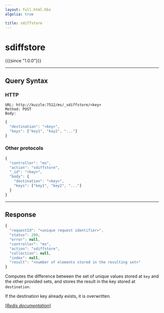 ```yaml
---
layout: full.html.hbs
algolia: true

title: sdiffstore
---
```


# sdiffstore

{{{since "1.0.0"}}}




---

## Query Syntax

### HTTP

```http
URL: http://kuzzle:7512/ms/_sdiffstore/<key>
Method: POST  
Body:
```


```js
{
  "destination": "<key>",
  "keys": ["key1", "key2", "..."]
}
```



### Other protocols


```js
{
  "controller": "ms",
  "action": "sdiffstore",
  "_id": "<key>",
  "body": {
    "destination": "<key>",
    "keys": ["key1", "key2", "..."]
  }
}
```

---

## Response

```javascript
{
  "requestId": "<unique request identifier>",
  "status": 200,
  "error": null,
  "controller": "ms",
  "action": "sdiffstore",
  "collection": null,
  "index": null,
  "result": "<number of elements stored in the resulting set>"
}
```

Computes the difference between the set of unique values stored at `key` and the other provided sets, and stores the result in the key stored at `destination`.

If the destination key already exists, it is overwritten.

[[_Redis documentation_]](https://redis.io/commands/sdiffstore)
